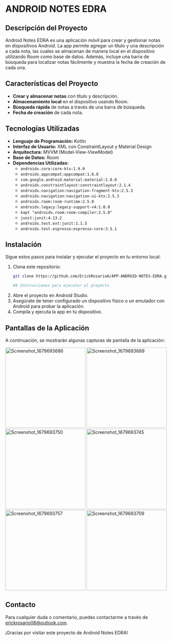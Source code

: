 # ANDROID NOTES EDRA

## Descripción del Proyecto
Android Notes EDRA es una aplicación móvil para crear y gestionar notas en dispositivos Android. La app permite agregar un título y una descripción a cada nota, las cuales se almacenan de manera local en el dispositivo utilizando Room como base de datos. Además, incluye una barra de búsqueda para localizar notas fácilmente y muestra la fecha de creación de cada una.

## Características del Proyecto
- **Crear y almacenar notas** con título y descripción.
- **Almacenamiento local** en el dispositivo usando Room.
- **Búsqueda rápida** de notas a través de una barra de búsqueda.
- **Fecha de creación** de cada nota.

## Tecnologías Utilizadas

- **Lenguaje de Programación:** Kotlin
- **Interfaz de Usuario:** XML con ConstraintLayout y Material Design
- **Arquitectura:** MVVM (Model-View-ViewModel)
- **Base de Datos:** Room
- **Dependencias Utilizadas:**
  - `androidx.core:core-ktx:1.9.0`
  - `androidx.appcompat:appcompat:1.6.0`
  - `com.google.android.material:material:1.8.0`
  - `androidx.constraintlayout:constraintlayout:2.1.4`
  - `androidx.navigation:navigation-fragment-ktx:2.5.3`
  - `androidx.navigation:navigation-ui-ktx:2.5.3`
  - `androidx.room:room-runtime:2.5.0`
  - `androidx.legacy:legacy-support-v4:1.0.0`
  - `kapt "androidx.room:room-compiler:2.5.0"`
  - `junit:junit:4.13.2`
  - `androidx.test.ext:junit:1.1.5`
  - `androidx.test.espresso:espresso-core:3.5.1`

## Instalación

Sigue estos pasos para instalar y ejecutar el proyecto en tu entorno local:

1. Clona este repositorio:
   ```bash
   git clone https://github.com/ErickRosarioA/APP-ANDROID-NOTES-EDRA.git

   ## Instrucciones para ejecutar el proyecto

2. Abre el proyecto en Android Studio.
3. Asegúrate de tener configurado un dispositivo físico o un emulador con Android para probar la aplicación.
4. Compila y ejecuta la app en tu dispositivo.

## Pantallas de la Aplicación

A continuación, se mostrarán algunas capturas de pantalla de la aplicación:

<img src="https://github.com/user-attachments/assets/cd75f2c6-a581-4c94-9d1d-febb09835376" alt="Screenshot_1679693686" width="250"/>
<img src="https://github.com/user-attachments/assets/25a1d644-565d-4ec3-9299-702ebb1fdf2d" alt="Screenshot_1679693689" width="250"/>
<img src="https://github.com/user-attachments/assets/0a2a8d36-1d1b-4a2f-b46e-3ee089f321b3" alt="Screenshot_1679693750" width="250"/>
<img src="https://github.com/user-attachments/assets/542d244c-e641-4e3b-b5dd-e789f640447c" alt="Screenshot_1679693745" width="250"/>
<img src="https://github.com/user-attachments/assets/0e04f932-3f10-44bb-b3fc-6441f274f23a" alt="Screenshot_1679693757" width="250"/>
<img src="https://github.com/user-attachments/assets/147b739b-cf13-49b3-9313-dea9b04a5ee7" alt="Screenshot_1679693709" width="250"/>

## Contacto

Para cualquier duda o comentario, puedes contactarme a través de [erickrosario08@outlook.com](mailto:erickrosario08@outlook.com).

¡Gracias por visitar este proyecto de Android Notes EDRA!
